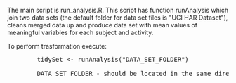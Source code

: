 The main script is run_analysis.R. This script has function runAnalysis which 
join two data sets (the default folder for data set files is "UCI HAR Dataset"),
cleans merged data up and produce data set with mean values of meaningful 
variables for each subject and activity.

To perform trasformation execute:
<pre>
        tidySet <- runAnalysis("DATA_SET_FOLDER")
        
        DATA_SET_FOLDER - should be located in the same directory as run_analysis.R
</pre>
